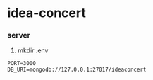 # idea-concert

### server
1. mkdir .env
```
PORT=3000
DB_URI=mongodb://127.0.0.1:27017/ideaconcert
```
